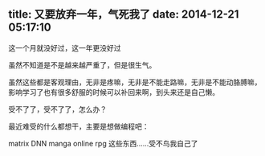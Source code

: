 title: 又要放弃一年，气死我了
date: 2014-12-21 05:17:10
---

这一个月就没好过，这一年更没好过

虽然不知道是不是越来越严重了，但是很生气。

虽然这些都是客观理由，无非是疼嘛，无非是不能走路嘛，无非是不能动胳膊嘛，影响学习了也有很多舒服的时候可以补回来啊，到头来还是自己懒。

受不了了，受不了了，怎么办？

最近难受的什么都想干，主要是想做编程吧：

matrix
DNN
manga online
rpg
这些东西……受不鸟我自己了